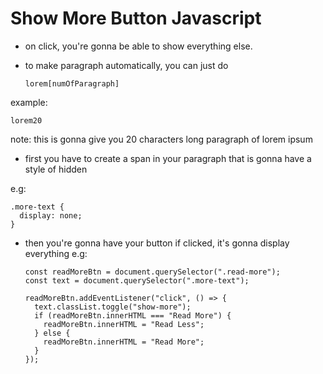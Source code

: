 # Show More Button Javascript

- on click, you're gonna be able to show everything
  else.

- to make paragraph automatically,
  you can just do 
  
  ```
  lorem[numOfParagraph]
  ```

example:
```
lorem20
```

note:
this is gonna give you 20 characters
long paragraph of lorem ipsum

- first you have to create a span
  in your paragraph that is gonna have
  a style of hidden

e.g:
```
.more-text {
  display: none;
}
```

- then you're gonna have your button
  if clicked, it's gonna display everything
  e.g:
  ```
  const readMoreBtn = document.querySelector(".read-more");
  const text = document.querySelector(".more-text");

  readMoreBtn.addEventListener("click", () => {
    text.classList.toggle("show-more");
    if (readMoreBtn.innerHTML === "Read More") {
      readMoreBtn.innerHTML = "Read Less";
    } else {
      readMoreBtn.innerHTML = "Read More";
    }
  });
```
